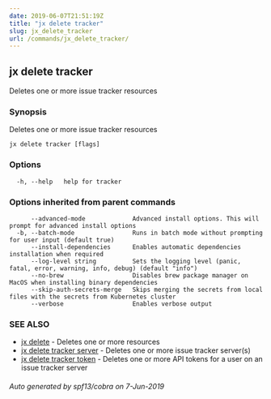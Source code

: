 ```yaml
---
date: 2019-06-07T21:51:19Z
title: "jx delete tracker"
slug: jx_delete_tracker
url: /commands/jx_delete_tracker/
---
```

## jx delete tracker

Deletes one or more issue tracker resources

### Synopsis

Deletes one or more issue tracker resources

```
jx delete tracker [flags]
```

### Options

```
  -h, --help   help for tracker
```

### Options inherited from parent commands

```
      --advanced-mode             Advanced install options. This will prompt for advanced install options
  -b, --batch-mode                Runs in batch mode without prompting for user input (default true)
      --install-dependencies      Enables automatic dependencies installation when required
      --log-level string          Sets the logging level (panic, fatal, error, warning, info, debug) (default "info")
      --no-brew                   Disables brew package manager on MacOS when installing binary dependencies
      --skip-auth-secrets-merge   Skips merging the secrets from local files with the secrets from Kubernetes cluster
      --verbose                   Enables verbose output
```

### SEE ALSO

* [jx delete](/commands/jx_delete/)	 - Deletes one or more resources
* [jx delete tracker server](/commands/jx_delete_tracker_server/)	 - Deletes one or more issue tracker server(s)
* [jx delete tracker token](/commands/jx_delete_tracker_token/)	 - Deletes one or more API tokens for a user on an issue tracker server

###### Auto generated by spf13/cobra on 7-Jun-2019
